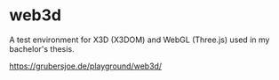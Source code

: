 web3d
=====

A test environment for X3D (X3DOM) and WebGL (Three.js) used in my bachelor's thesis.

https://grubersjoe.de/playground/web3d/
